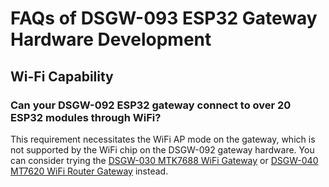 # FAQs of DSGW-093 ESP32 Gateway Hardware Development  
## Wi-Fi Capability  
### Can your DSGW-092 ESP32 gateway connect to over 20 ESP32 modules through WiFi?  
This requirement necessitates the WiFi AP mode on the gateway, which is not supported by the WiFi chip on the DSGW-092 gateway hardware. You can consider trying the [DSGW-030 MTK7688 WiFi Gateway](https://www.dusuniot.com/blog/wi-fi-gateway-recommendation/) or [DSGW-040 MT7620 WiFi Router Gateway](https://wiki.dusuniot.com/iot_gateway_with_applications/dsgw-040-mt7620-router-gateway/overview) instead.